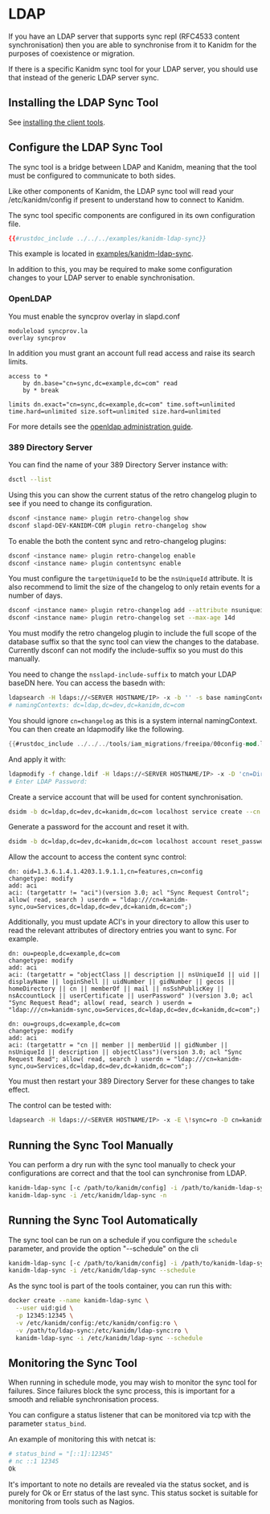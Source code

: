 # LDAP

If you have an LDAP server that supports sync repl (RFC4533 content synchronisation) then you are
able to synchronise from it to Kanidm for the purposes of coexistence or migration.

If there is a specific Kanidm sync tool for your LDAP server, you should use that instead of the
generic LDAP server sync.

## Installing the LDAP Sync Tool

See [installing the client tools](../installing_client_tools.md).

## Configure the LDAP Sync Tool

The sync tool is a bridge between LDAP and Kanidm, meaning that the tool must be configured to
communicate to both sides.

Like other components of Kanidm, the LDAP sync tool will read your /etc/kanidm/config if present to
understand how to connect to Kanidm.

The sync tool specific components are configured in its own configuration file.

```toml
{{#rustdoc_include ../../../examples/kanidm-ldap-sync}}
```

This example is located in
[examples/kanidm-ldap-sync](https://github.com/kanidm/kanidm/blob/master/examples/kanidm-ldap-sync).

In addition to this, you may be required to make some configuration changes to your LDAP server to
enable synchronisation.

### OpenLDAP

You must enable the syncprov overlay in slapd.conf

```text
moduleload syncprov.la
overlay syncprov
```

In addition you must grant an account full read access and raise its search limits.

```text
access to *
    by dn.base="cn=sync,dc=example,dc=com" read
    by * break

limits dn.exact="cn=sync,dc=example,dc=com" time.soft=unlimited time.hard=unlimited size.soft=unlimited size.hard=unlimited
```

For more details see the
[openldap administration guide](https://openldap.org/doc/admin24/replication.html#Configuring%20the%20different%20replication%20types).

### 389 Directory Server

You can find the name of your 389 Directory Server instance with:

```bash
dsctl --list
```

Using this you can show the current status of the retro changelog plugin to see if you need to
change its configuration.

```bash
dsconf <instance name> plugin retro-changelog show
dsconf slapd-DEV-KANIDM-COM plugin retro-changelog show
```

To enable the both the content sync and retro-changelog plugins:

```bash
dsconf <instance name> plugin retro-changelog enable
dsconf <instance name> plugin contentsync enable
```

You must configure the `targetUniqueId` to be the `nsUniqueId` attribute. It is also recommend
to limit the size of the changelog to only retain events for a number of days.

```bash
dsconf <instance name> plugin retro-changelog add --attribute nsuniqueid:targetUniqueId
dsconf <instance name> plugin retro-changelog set --max-age 14d
```

You must modify the retro changelog plugin to include the full scope of the database suffix so that
the sync tool can view the changes to the database. Currently dsconf can not modify the
include-suffix so you must do this manually.

You need to change the `nsslapd-include-suffix` to match your LDAP baseDN here. You can access the
basedn with:

```bash
ldapsearch -H ldaps://<SERVER HOSTNAME/IP> -x -b '' -s base namingContexts
# namingContexts: dc=ldap,dc=dev,dc=kanidm,dc=com
```

You should ignore `cn=changelog` as this is a system internal namingContext. You can then create an
ldapmodify like the following.

```rust
{{#rustdoc_include ../../../tools/iam_migrations/freeipa/00config-mod.ldif}}
```

And apply it with:

```bash
ldapmodify -f change.ldif -H ldaps://<SERVER HOSTNAME/IP> -x -D 'cn=Directory Manager' -W
# Enter LDAP Password:
```

Create a service account that will be used for content synchronisation.

```bash
dsidm -b dc=ldap,dc=dev,dc=kanidm,dc=com localhost service create --cn kanidm-sync --description sync
```

Generate a password for the account and reset it with.

```bash
dsidm -b dc=ldap,dc=dev,dc=kanidm,dc=com localhost account reset_password cn=kanidm-sync,ou=Services,dc=ldap,dc=dev,dc=kanidm,dc=com
```

Allow the account to access the content sync control:

```text
dn: oid=1.3.6.1.4.1.4203.1.9.1.1,cn=features,cn=config
changetype: modify
add: aci
aci: (targetattr != "aci")(version 3.0; acl "Sync Request Control"; allow( read, search ) userdn = "ldap:///cn=kanidm-sync,ou=Services,dc=ldap,dc=dev,dc=kanidm,dc=com";)
```

Additionally, you must update ACI's in your directory to allow this user to read the relevant attributes
of directory entries you want to sync. For example.

```text
dn: ou=people,dc=example,dc=com
changetype: modify
add: aci
aci: (targetattr = "objectClass || description || nsUniqueId || uid || displayName || loginShell || uidNumber || gidNumber || gecos || homeDirectory || cn || memberOf || mail || nsSshPublicKey || nsAccountLock || userCertificate || userPassword" )(version 3.0; acl "Sync Request Read"; allow( read, search ) userdn = "ldap:///cn=kanidm-sync,ou=Services,dc=ldap,dc=dev,dc=kanidm,dc=com";)

dn: ou=groups,dc=example,dc=com
changetype: modify
add: aci
aci: (targetattr = "cn || member || memberUid || gidNumber || nsUniqueId || description || objectClass")(version 3.0; acl "Sync Request Read"; allow( read, search ) userdn = "ldap:///cn=kanidm-sync,ou=Services,dc=ldap,dc=dev,dc=kanidm,dc=com";)
```

You must then restart your 389 Directory Server for these changes to take effect.

The control can be tested with:

```bash
ldapsearch -H ldaps://<SERVER HOSTNAME/IP> -x -E \!sync=ro -D cn=kanidm-sync,ou=Services,dc=ldap,dc=dev,dc=kanidm,dc=com -w password -b dc=ldap,dc=dev,dc=kanidm,dc=com
```

## Running the Sync Tool Manually

You can perform a dry run with the sync tool manually to check your configurations are correct and
that the tool can synchronise from LDAP.

```bash
kanidm-ldap-sync [-c /path/to/kanidm/config] -i /path/to/kanidm-ldap-sync -n
kanidm-ldap-sync -i /etc/kanidm/ldap-sync -n
```

## Running the Sync Tool Automatically

The sync tool can be run on a schedule if you configure the `schedule` parameter, and provide the
option "--schedule" on the cli

```bash
kanidm-ldap-sync [-c /path/to/kanidm/config] -i /path/to/kanidm-ldap-sync --schedule
kanidm-ldap-sync -i /etc/kanidm/ldap-sync --schedule
```

As the sync tool is part of the tools container, you can run this with:

```bash
docker create --name kanidm-ldap-sync \
  --user uid:gid \
  -p 12345:12345 \
  -v /etc/kanidm/config:/etc/kanidm/config:ro \
  -v /path/to/ldap-sync:/etc/kanidm/ldap-sync:ro \
  kanidm-ldap-sync -i /etc/kanidm/ldap-sync --schedule
```

## Monitoring the Sync Tool

When running in schedule mode, you may wish to monitor the sync tool for failures. Since failures
block the sync process, this is important for a smooth and reliable synchronisation process.

You can configure a status listener that can be monitored via tcp with the parameter `status_bind`.

An example of monitoring this with netcat is:

```bash
# status_bind = "[::1]:12345"
# nc ::1 12345
Ok
```

It's important to note no details are revealed via the status socket, and is purely for Ok or Err
status of the last sync. This status socket is suitable for monitoring from tools such as Nagios.
